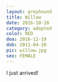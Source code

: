 ```yaml
---
layout: greyhound
title: Willow
date: 2016-10-20
category: adopted
color: RED
doa: 2016-12-19
dob: 2011-04-10
pic: willow.jpg
sex: FEMALE
---
```


I just arrived!
